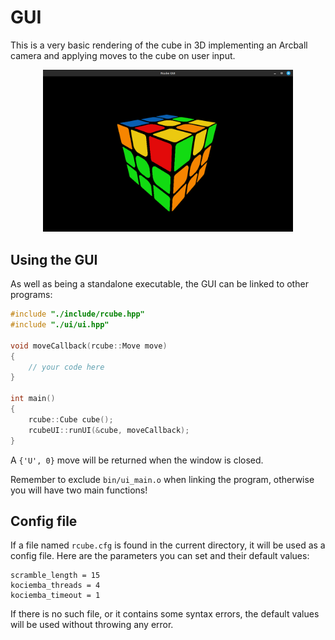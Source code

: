 # GUI
This is a very basic rendering of the cube in 3D implementing an Arcball camera
and applying moves to the cube on user input.

<div align="center">
<img src="media/screenshot.png" style="width: 400px">
</div>

## Using the GUI
As well as being a standalone executable, the GUI can be linked to other
programs:

```cpp
#include "./include/rcube.hpp"
#include "./ui/ui.hpp"

void moveCallback(rcube::Move move)
{
    // your code here
}

int main()
{
    rcube::Cube cube();
    rcubeUI::runUI(&cube, moveCallback);
}
```

A `{'U', 0}` move will be returned when the window is closed.

Remember to exclude `bin/ui_main.o` when linking the program, otherwise you
will have two main functions!

## Config file
If a file named `rcube.cfg` is found in the current directory, it will be used
as a config file. Here are the parameters you can set and their default values:

```
scramble_length = 15
kociemba_threads = 4
kociemba_timeout = 1
```

If there is no such file, or it contains some syntax errors, the default values
will be used without throwing any error.